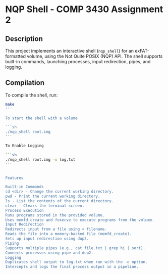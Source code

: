 # NQP Shell - COMP 3430 Assignment 2

## Description
This project implements an interactive shell (`nqp_shell`) for an exFAT-formatted volume, using the Not Quite POSIX (NQP) API. The shell supports built-in commands, launching processes, input redirection, pipes, and logging.

## Compilation
To compile the shell, run:
```bash
make
'''

To start the shell with a volume 

```sh
./nqp_shell root.img
'''

To Enable Logging 

```sh
./nqp_shell root.img -o log.txt
'''


Features

Built-in Commands
cd <dir> - Change the current working directory.
pwd - Print the current working directory.
ls - List the contents of the current directory.
clear - Clears the terminal screen.
Process Execution
Runs programs stored in the provided volume.
Uses memfd_create and fexecve to execute programs from the volume.
Input Redirection
Redirects input from a file using < filename.
Reads the file into a memory-backed file (memfd_create).
Sets up input redirection using dup2.
Piping
Supports multiple pipes (e.g., cat file.txt | grep hi | sort).
Connects processes using pipe and dup2.
Logging
Duplicates shell output to log.txt when run with the -o option.
Intercepts and logs the final process output in a pipeline.

